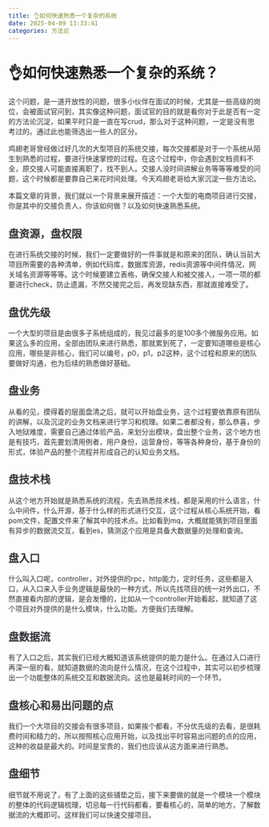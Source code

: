 ```yaml
---
title: 👌如何快速熟悉一个复杂的系统
date: 2025-04-09 13:33:41
categories: 方法论
---
```


# 👌如何快速熟悉一个复杂的系统？

<font style="color:rgb(47, 48, 52);">这个问题，是一道开放性的问题，很多小伙伴在面试的时候，尤其是一些高级的岗位，会被面试官问到，其实像这种问题，面试官的目的就是看你对于此是否有一定的方法论沉淀，如果平时只是一直在写crud，那么对于这种问题，一定是没有思考过的。通过此也能筛选出一些人的区分。</font>

<font style="color:rgb(47, 48, 52);">鸡翅老哥曾经做过好几次的大型项目的系统交接，每次交接都是对于一个系统从陌生到熟悉的过程，要进行快速掌控的过程。在这个过程中，你会遇到文档资料不全，原交接人可能直接离职了，找不到人。交接人没时间讲解业务等等等难受的问题，这个时候都是要靠自己来花时间处理。今天鸡翅老哥给大家沉淀一些方法论。</font>

<font style="color:rgb(47, 48, 52);">本篇文章的背景，我们就以一个背景来展开描述：一个大型的电商项目进行交接，你是其中的交接负责人，你该如何做？以及如何快速熟悉系统。</font>

## <font style="color:rgb(47, 48, 52);">盘资源，盘权限</font>
<font style="color:rgb(47, 48, 52);">在进行系统交接的时候，我们一定要做好的一件事就是和原来的团队，确认当前大项目所需要的各种清单，例如代码库，数据库资源，redis资源等中间件情况，网关域名资源等等等。这个时候要建立表格，确保交接人和被交接人，一项一项的都要进行check，防止遗漏，不然交接完之后，再发现缺东西，那就直接难受了。</font>

## <font style="color:rgb(47, 48, 52);">盘优先级</font>
<font style="color:rgb(47, 48, 52);">一个大型的项目是由很多子系统组成的，我见过最多的是100多个微服务应用。如果这么多的应用，全部由团队来进行熟悉，那就累到死了，一定要知道哪些是核心应用，哪些是非核心，我们可以编号，p0，p1，p2这种，这个过程和原来的团队要做好沟通，也为后续的熟悉做好基础。</font>

## <font style="color:rgb(47, 48, 52);">盘业务</font>
<font style="color:rgb(47, 48, 52);">从看的见，摸得着的层面盘清之后，就可以开始盘业务，这个过程要依靠原有团队的讲解，以及沉淀的业务文档来进行学习和梳理。如果二者都没有，那么恭喜，步入地狱难度，需要自己通过体验产品，来划分出模块，盘出整个业务，这个地方也是有技巧，首先要划清用例者，用户身份，运营身份，等等各种身份，基于身份的形式，体验产品的整个流程并形成自己的认知业务文档。</font>

## <font style="color:rgb(47, 48, 52);">盘技术栈</font>
<font style="color:rgb(47, 48, 52);">从这个地方开始就是熟悉系统的流程，先去熟悉技术栈，都是采用的什么语言，什么中间件，什么开源，基于什么样的形式进行交互，这个过程从核心系统开始，看pom文件，配置文件来了解其中的技术点。比如看到mq，大概就能猜到项目里面有异步的数据流交互，看到es，猜测这个应用是具备大数据量的处理和查询。</font>

## <font style="color:rgb(47, 48, 52);">盘入口</font>
<font style="color:rgb(47, 48, 52);">什么叫入口呢，controller，对外提供的rpc，http能力，定时任务，这些都是入口，从入口来入手业务逻辑是最快的一种方式，所以先找项目的统一对外出口，不然直接看内部的逻辑，是会发懵的，比如从一个controller开始看起，就知道了这个项目对外提供的是什么模块，什么功能。方便我们去理解。</font>

## <font style="color:rgb(47, 48, 52);">盘数据流</font>
<font style="color:rgb(47, 48, 52);">有了入口之后，其实我们已经大概知道该系统提供的能力是什么。在通过入口进行再深一层的看，就知道数据的流向是什么情况，在这个过程中，其实可以初步梳理出一个功能整体的系统交互和数据流向。这也是最耗时间的一个环节。</font>

## <font style="color:rgb(47, 48, 52);">盘核心和易出问题的点</font>
<font style="color:rgb(47, 48, 52);">我们一个大项目的交接会有很多项目，如果挨个都看，不分优先级的去看，是很耗费时间和精力的，所以按照核心应用开始，以及找出平时容易出问题的点的应用，这种的收益是最大的。时间是宝贵的，我们也应该从这方面来进行熟悉。</font>

## <font style="color:rgb(47, 48, 52);">盘细节</font>
<font style="color:rgb(47, 48, 52);">细节就不用说了，有了上面的这些铺垫之后，接下来要做的就是一个模块一个模块的整体的代码逻辑梳理，切忌每一行代码都看，要看核心的，简单的地方，了解数据流的大概即可。这样我们可以快速交接项目。</font>
